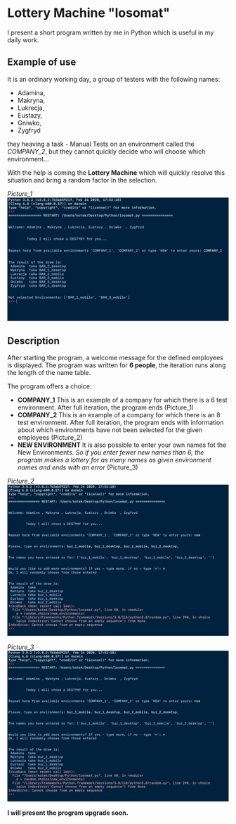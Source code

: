 # Lottery Machine "losomat"
I present a short program written by me in Python which is useful in my daily work.

## Example of use
It is an ordinary working day, a group of testers with the following names: 
- Adamina, 
- Makryna, 
- Lukrecja, 
- Eustazy, 
- Gniwko, 
- Zygfryd 
  
they heaving a task - Manual Tests on an environment called the *COMPANY_2*, but they cannot quickly decide who will choose which environment...

 With the help is coming the **Lottery Machine** which will quickly resolve this situation and bring a random factor in the selection.

*Picture_1*
![alt text](https://github.com/KamilaWhite/losomat/blob/main/attachments/Zrzut%20ekranu%202021-03-7%20o%2021.54.53.png "The result of the draw")

## Description
After starting the program, a welcome message for the defined employees is displayed. The program was written for **6 people**, the iteration runs along the length of the name table.

The program offers a choice:
- **COMPANY_1** This is an example of a company for which there is a 6 test environment. After full iteration, the program ends (Picture_1)
- **COMPANY_2** 
This is an example of a company for which there is an 8 test environment. After full iteration, the program ends with information about which environments have not been selected for the given employees (Picture_2)
- **NEW ENVIRONMENT** It is also possible to enter your own names fot the New Environments.
 *So if you enter fewer new names than 6, the program makes a lottery for as many names as given environment names and ends with an error* (Picture_3)

*Picture_2*
 ![alt text](https://github.com/KamilaWhite/losomat/blob/main/attachments/Zrzut%20ekranu%202021-03-7%20o%2022.08.46.png "Result of a draw for company_2")
 
 *Picture_3*
 ![alt text](https://github.com/KamilaWhite/losomat/blob/main/attachments/Zrzut%20ekranu%202021-03-7%20o%2022.08.46.png "Result with error")

 
  **I will present the program upgrade soon.**